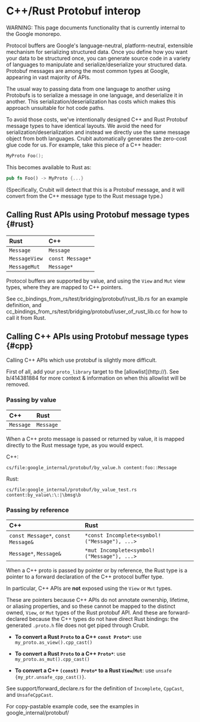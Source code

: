 <!-- <internal link> -->

# C++/Rust Protobuf interop

WARNING: This page documents functionality that is currently internal to the
Google monorepo.

Protocol buffers are Google's language-neutral, platform-neutral, extensible
mechanism for serializing structured data. Once you define how you want your
data to be structured once, you can generate source code in a variety of
languages to manipulate and serialize/deserialize your structured data. Protobuf
messages are among the most common types at Google, appearing in vast majority
of APIs.

The usual way to passing data from one language to another using Protobufs is to
serialize a message in one language, and deserialize it in another. This
serialization/deserialization has costs which makes this approach unsuitable for
hot code paths.

To avoid those costs, we've intentionally designed C++ and Rust Protobuf message
types to have identical layouts. We avoid the need for
serialization/deserialization and instead we directly use the same message
object from both languages. Crubit automatically generates the zero-cost glue
code for us. For example, take this piece of a C++ header:

```c++
MyProto Foo(); 
```

This becomes available to Rust as:

```rust
pub fn Foo() -> MyProto {...}
```

(Specifically, Crubit will detect that this is a Protobuf message, and it will
convert from the C++ message type to the Rust message type.)

## Calling Rust APIs using Protobuf message types {#rust}

| Rust          | C++              |
| :------------ | :--------------- |
| `Message`     | `Message`        |
| `MessageView` | `const Message*` |
| `MessageMut`  | `Message*`       |

Protocol buffers are supported by value, and using the `View` and `Mut` view
types, where they are mapped to C++ pointers.

See
cc_bindings_from_rs/test/bridging/protobuf/rust_lib.rs
for an example definition, and
cc_bindings_from_rs/test/bridging/protobuf/user_of_rust_lib.cc
for how to call it from Rust.

## Calling C++ APIs using Protobuf message types {#cpp}

Calling C++ APIs which use protobuf is slightly more difficult.

First of all, add your `proto_library` target to the
[allowlist](http://<internal link>). See b/414381884 for more context
& information on when this allowlist will be removed.

### Passing by value

| C++       | Rust      |
| :-------- | :-------- |
| `Message` | `Message` |

When a C++ proto message is passed or returned by value, it is mapped directly
to the Rust message type, as you would expect.

C++:

```live-snippet
cs/file:google_internal/protobuf/by_value.h content:foo::Message
```

Rust:

```live-snippet
cs/file:google_internal/protobuf/by_value_test.rs content:by_value\:\:|\bmsg\b
```

### Passing by reference

| C++                                | Rust                                         |
| :--------------------------------- | :------------------------------------------- |
| `const Message*`, `const Message&` | `*const Incomplete<symbol!("Message"), ...>` |
| `Message*`, `Message&`             | `*mut Incomplete<symbol!("Message"), ...>`   |

When a C++ proto is passed by pointer or by reference, the Rust type is a
pointer to a forward declaration of the C++ protocol buffer type.

In particular, C++ APIs are **not** exposed using the `View` or `Mut` types.

These are pointers because C++ APIs do not annotate ownership, lifetime, or
aliasing properties, and so these cannot be mapped to the distinct owned,
`View`, or `Mut` types of the Rust protobuf API. And these are forward-declared
because the C++ types do not have direct Rust bindings: the generated `.proto.h`
file does not get piped through Crubit.

  * **To convert a Rust `Proto` to a C++ `const Proto*`**: use
    `my_proto.as_view().cpp_cast()`

  * **To convert a Rust `Proto` to a C++ `Proto*`**: use
    `my_proto.as_mut().cpp_cast()`

  * **To convert a C++ `(const) Proto*` to a Rust `View`/`Mut`**: use `unsafe
    {my_ptr.unsafe_cpp_cast()}`.

See support/forward_declare.rs for the definition of
`Incomplete`, `CppCast`, and `UnsafeCppCast`.

For copy-pastable example code, see the examples in
google_internal/protobuf/

